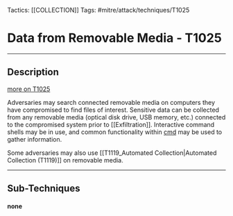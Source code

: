 Tactics: [[COLLECTION]]
Tags: #mitre/attack/techniques/T1025  

# Data from Removable Media - T1025
---
## Description
[more on T1025](https://attack.mitre.org/techniques/T1025)

Adversaries may search connected removable media on computers they have compromised to find files of interest. Sensitive data can be collected from any removable media (optical disk drive, USB memory, etc.) connected to the compromised system prior to [[Exfiltration]]. Interactive command shells may be in use, and common functionality within [cmd](https://attack.mitre.org/software/S0106) may be used to gather information.

Some adversaries may also use [[T1119_Automated Collection|Automated Collection (T1119)]] on removable media.

---
## Sub-Techniques

#### none
